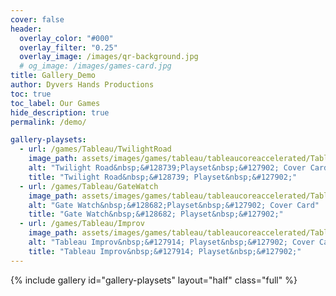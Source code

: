 ```yaml
---
cover: false
header:
  overlay_color: "#000"
  overlay_filter: "0.25"
  overlay_image: /images/qr-background.jpg
  # og_image: /images/games-card.jpg
title: Gallery_Demo
author: Dyvers Hands Productions
toc: true
toc_label: Our Games
hide_description: true
permalink: /demo/

gallery-playsets:
  - url: /games/Tableau/TwilightRoad
    image_path: assets/images/games/tableau/tableaucoreaccelerated/TableauCoreAccelerated_SmallCard_00_Cover.jpg
    alt: "Twilight Road&nbsp;&#128739;Playset&nbsp;&#127902; Cover Card"
    title: "Twilight Road&nbsp;&#128739; Playset&nbsp;&#127902;"
  - url: /games/Tableau/GateWatch
    image_path: assets/images/games/tableau/tableaucoreaccelerated/TableauCoreAccelerated_SmallCard_01_SettingThe_Table.jpg
    alt: "Gate Watch&nbsp;&#128682;Playset&nbsp;&#127902; Cover Card"
    title: "Gate Watch&nbsp;&#128682; Playset&nbsp;&#127902;"
  - url: /games/Tableau/Improv
    image_path: assets/images/games/tableau/tableaucoreaccelerated/TableauCoreAccelerated_SmallCard_06_BeatsNarrativeRhythms.jpg
    alt: "Tableau Improv&nbsp;&#127914; Playset&nbsp;&#127902; Cover Card"
    title: "Tableau Improv&nbsp;&#127914; Playset&nbsp;&#127902;"
---
```


{% include gallery id="gallery-playsets" layout="half" class="full" %}
